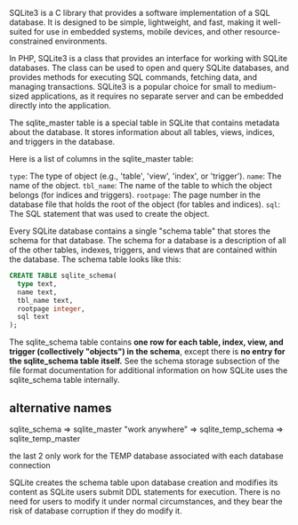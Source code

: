 
SQLite3 is a C library that provides a software implementation of a SQL database. It is designed to be simple, lightweight, and fast, making it well-suited for use in embedded systems, mobile devices, and other resource-constrained environments.

In PHP, SQLite3 is a class that provides an interface for working with SQLite databases. The class can be used to open and query SQLite databases, and provides methods for executing SQL commands, fetching data, and managing transactions. SQLite3 is a popular choice for small to medium-sized applications, as it requires no separate server and can be embedded directly into the application.

The sqlite_master table is a special table in SQLite that contains metadata about the database. It stores information about all tables, views, indices, and triggers in the database.

Here is a list of columns in the sqlite_master table:

`type`: The type of object (e.g., 'table', 'view', 'index', or 'trigger').
`name`: The name of the object.
`tbl_name`: The name of the table to which the object belongs (for indices and triggers).
`rootpage`: The page number in the database file that holds the root of the object (for tables and indices).
`sql`: The SQL statement that was used to create the object.

Every SQLite database contains a single "schema table" that stores the schema for that database. The schema for a database is a description of all of the other tables, indexes, triggers, and views that are contained within the database. The schema table looks like this:

```sql
CREATE TABLE sqlite_schema(
  type text,
  name text,
  tbl_name text,
  rootpage integer,
  sql text
);
```
The sqlite_schema table contains **one row for each table, index, view, and trigger (collectively "objects") in the schema**, except there is **no entry for the sqlite_schema table itself.** See the schema storage subsection of the file format documentation for additional information on how SQLite uses the sqlite_schema table internally.

## alternative names 

sqlite_schema => sqlite_master "work anywhere" => sqlite_temp_schema => sqlite_temp_master

the last 2 only work for the TEMP database associated with each database connection

SQLite creates the schema table upon database creation and modifies its content as SQLite users submit DDL statements for execution. There is no need for users to modify it under normal circumstances, and they bear the risk of database corruption if they do modify it.


